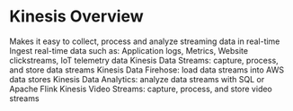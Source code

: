 # Kinesis Overview

Makes it easy to collect, process and analyze streaming data in real-time
Ingest real-time data such as: Application logs, Metrics, Website clickstreams, IoT telemetry data
Kinesis Data Streams: capture, process, and store data streams
Kinesis Data Firehose: load data streams into AWS data stores
Kinesis Data Analytics: analyze data streams with SQL or Apache Flink
Kinesis Video Streams: capture, process, and store video streams

